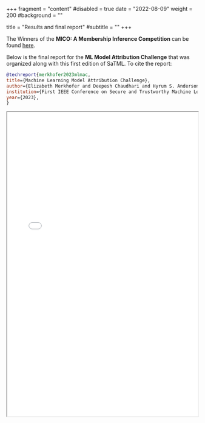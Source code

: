 +++
fragment = "content"
#disabled = true
date = "2022-08-09"
weight = 200
#background = ""

title = "Results and final report"
#subtitle = ""
+++

The Winners of the **MICO: A Membership Inference Competition** can be found
[here](https://microsoft.github.io/MICO/).


Below is the final report for the **ML Model Attribution Challenge** that was
organized along with this first edition of SaTML. To cite the report:

```bibtex
@techreport{merkhofer2023mlmac,
title={Machine Learning Model Attribution Challenge},
author={Elizabeth Merkhofer and Deepesh Chaudhari and Hyrum S. Anderson and Keith Manville and Lily Wong and João Gante},
institution={First IEEE Conference on Secure and Trustworthy Machine Learning, Competition Track},
year={2023},
}
```

<iframe src="/pdf/2023/mlmac_satml.pdf" width="100%" height="800px"></iframe>